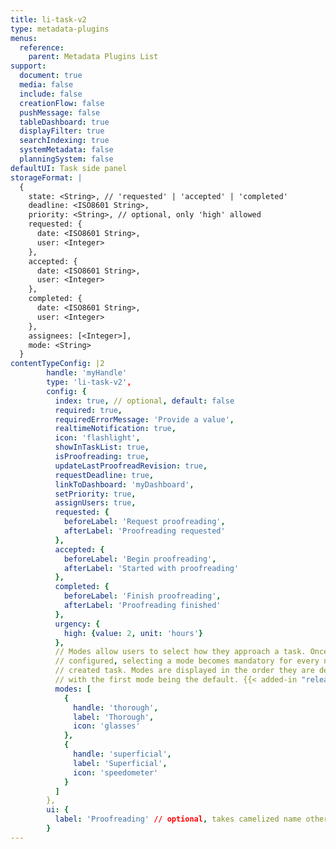 ```yaml
---
title: li-task-v2
type: metadata-plugins
menus:
  reference:
    parent: Metadata Plugins List
support:
  document: true
  media: false
  include: false
  creationFlow: false
  pushMessage: false
  tableDashboard: true
  displayFilter: true
  searchIndexing: true
  systemMetadata: false
  planningSystem: false
defaultUI: Task side panel
storageFormat: |
  {
    state: <String>, // 'requested' | 'accepted' | 'completed'
    deadline: <ISO8601 String>,
    priority: <String>, // optional, only 'high' allowed
    requested: {
      date: <ISO8601 String>,
      user: <Integer>
    },
    accepted: {
      date: <ISO8601 String>,
      user: <Integer>
    },
    completed: {
      date: <ISO8601 String>,
      user: <Integer>
    },
    assignees: [<Integer>],
    mode: <String>
  }
contentTypeConfig: |2
        handle: 'myHandle'
        type: 'li-task-v2',
        config: {
          index: true, // optional, default: false
          required: true,
          requiredErrorMessage: 'Provide a value',
          realtimeNotification: true,
          icon: 'flashlight',
          showInTaskList: true,
          isProofreading: true,
          updateLastProofreadRevision: true,
          requestDeadline: true,
          linkToDashboard: 'myDashboard',
          setPriority: true,
          assignUsers: true,
          requested: {
            beforeLabel: 'Request proofreading',
            afterLabel: 'Proofreading requested'
          },
          accepted: {
            beforeLabel: 'Begin proofreading',
            afterLabel: 'Started with proofreading'
          },
          completed: {
            beforeLabel: 'Finish proofreading',
            afterLabel: 'Proofreading finished'
          },
          urgency: {
            high: {value: 2, unit: 'hours'}
          },
          // Modes allow users to select how they approach a task. Once
          // configured, selecting a mode becomes mandatory for every newly
          // created task. Modes are displayed in the order they are defined,
          // with the first mode being the default. {{< added-in "release-2024-11" >}}
          modes: [
            {
              handle: 'thorough',
              label: 'Thorough',
              icon: 'glasses'
            },
            {
              handle: 'superficial',
              label: 'Superficial',
              icon: 'speedometer'
            }
          ]
        },
        ui: {
          label: 'Proofreading' // optional, takes camelized name otherwise
        }
---
```

